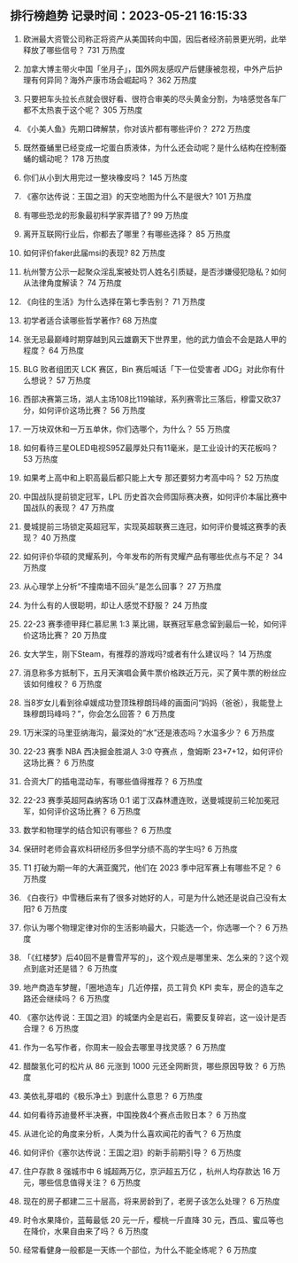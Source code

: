 
## 排行榜趋势 记录时间：2023-05-21 16:15:33
  
  1. 欧洲最大资管公司称正将资产从美国转向中国，因后者经济前景更光明，此举释放了哪些信号？ 731 万热度
    
  2. 加拿大博主带火中国「坐月子」，国外网友感叹产后健康被忽视，中外产后护理有何异同？海外产康市场会崛起吗？ 362 万热度
    
  3. 只要把车头拉长点就会很好看、很符合审美的尽头黄金分割，为啥感觉各车厂都不太热衷于这个呢？ 305 万热度
    
  4. 《小美人鱼》先期口碑解禁，你对该片都有哪些评价？ 272 万热度
    
  5. 既然蚕蛹里已经变成一坨蛋白质液体，为什么还会动呢？是什么结构在控制蚕蛹的蠕动呢？ 178 万热度
    
  6. 你们从小到大用完过一整块橡皮吗？ 145 万热度
    
  7. 《塞尔达传说：王国之泪》的天空地图为什么不是很大? 101 万热度
    
  8. 有哪些恐龙的形象最初科学家弄错了? 99 万热度
    
  9. 离开互联网行业后，你都去了哪里？有哪些选择？ 85 万热度
    
  10. 如何评价faker此届msi的表现? 82 万热度
    
  11. 杭州警方公示一起聚众淫乱案被处罚人姓名引质疑，是否涉嫌侵犯隐私？如何从法律角度解读？ 74 万热度
    
  12. 《向往的生活》为什么选择在第七季告别？ 71 万热度
    
  13. 初学者适合读哪些哲学著作? 68 万热度
    
  14. 张无忌最巅峰时期穿越到风云雄霸天下世界里，他的武力值会不会是路人甲的程度？ 64 万热度
    
  15. BLG 败者组团灭 LCK 赛区，Bin 赛后喊话「下一位受害者 JDG」对此你有什么想说？ 57 万热度
    
  16. 西部决赛第三场，湖人主场108比119输球，系列赛零比三落后，穆雷又砍37分，如何评价这场比赛？ 56 万热度
    
  17. 一万块双休和一万五单休，你们选哪个，为什么？ 55 万热度
    
  18. 如何看待三星OLED电视S95Z最厚处只有11毫米，是工业设计的天花板吗？ 53 万热度
    
  19. 如果考上高中和上职高最后都只能上大专 那还要努力考高中吗？ 52 万热度
    
  20. 中国战队提前锁定冠军，LPL 历史首次会师国际赛决赛，如何评价本届比赛中国战队的表现？ 47 万热度
    
  21. 曼城提前三场锁定英超冠军，实现英超联赛三连冠，如何评价曼城这赛季的表现？ 40 万热度
    
  22. 如何评价华硕的灵耀系列，今年发布的所有灵耀产品有哪些优点与不足？ 34 万热度
    
  23. 从心理学上分析“不撞南墙不回头”是怎么回事？ 27 万热度
    
  24. 为什么有的人很聪明，却让人感觉不舒服？ 24 万热度
    
  25. 22-23 赛季德甲拜仁慕尼黑 1:3 莱比锡，联赛冠军悬念留到最后一轮，如何评价这场比赛？ 20 万热度
    
  26. 女大学生，刚下Steam，有推荐的游戏吗?或者有什么建议吗？ 14 万热度
    
  27. 消息称多方抵制下，五月天演唱会黄牛票价格跌近万元，买了黄牛票的粉丝应该如何维权？ 6 万热度
    
  28. 当8岁女儿看到徐卓媛成功登顶珠穆朗玛峰的画面问“妈妈（爸爸），我能登上珠穆朗玛峰吗？”，你会怎么回答？ 6 万热度
    
  29. 1万米深的马里亚纳海沟，最深处的“水”还是液态吗？水温多少？ 6 万热度
    
  30. 22-23 赛季 NBA 西决掘金胜湖人 3:0 夺赛点 ，詹姆斯 23+7+12，如何评价这场比赛？ 6 万热度
    
  31. 合资大厂的插电混动车，有哪些值得推荐？ 6 万热度
    
  32. 22-23 赛季英超阿森纳客场 0:1 诺丁汉森林遭连败，送曼城提前三轮加冕冠军，如何评价这场比赛？ 6 万热度
    
  33. 数学和物理学的结合知识有哪些？ 6 万热度
    
  34. 保研时老师会喜欢科研经历多但学分绩不高的学生吗? 6 万热度
    
  35. T1 打破为期一年的大满亚魔咒，他们在 2023 季中冠军赛上有哪些不足？ 6 万热度
    
  36. 《白夜行》中雪穗后来有了很多对她好的人，可是为什么她还是说自己没有太阳? 6 万热度
    
  37. 你认为哪个物理定律对你的生活影响最大，只能选一个，你选哪一个？ 6 万热度
    
  38. 「《红楼梦》后40回不是曹雪芹写的」，这个观点是哪里来、怎么来的？这个观点到底对还是错？ 6 万热度
    
  39. 地产商造车梦醒，「圈地造车」几近停摆，员工背负 KPI 卖车，房企的造车之路还会继续吗？ 6 万热度
    
  40. 《塞尔达传说：王国之泪》的城堡内全是岩石，需要反复碎岩，这一设计是否合理？ 6 万热度
    
  41. 作为一名写作者，你周末一般会去哪里寻找灵感？ 6 万热度
    
  42. 醋酸氢化可的松片从 86 元涨到 1000 元还全网断货，哪些原因导致？ 6 万热度
    
  43. 美依礼芽唱的《极乐净土》到底什么意思？ 6 万热度
    
  44. 如何看待苏迪曼杯半决赛，中国挽救4个赛点击败日本？ 6 万热度
    
  45. 从进化论的角度来分析，人类为什么喜欢闻花的香气？ 6 万热度
    
  46. 如何评价《塞尔达传说：王国之泪》的新手前期引导？ 6 万热度
    
  47. 住户存款 8 强城市中 6 城超两万亿，京沪超五万亿 ，杭州人均存款达 16 万元，哪些信息值得关注？ 6 万热度
    
  48. 现在的房子都建二三十层高，将来房龄到了，老房子该怎么处理？ 6 万热度
    
  49. 时令水果降价，蓝莓最低 20 元一斤，樱桃一斤直降 30 元，西瓜、蜜瓜等也在降价，水果自由来了吗？ 6 万热度
    
  50. 经常看健身一般都是一天练一个部位，为什么不能全练呢？ 6 万热度
    